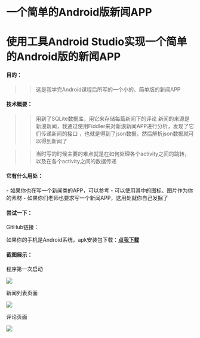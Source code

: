 # 一个简单的Android版新闻APP
# 使用工具Android Studio实现一个简单的Android版的新闻APP

<h4>目的：</h4>

>>  这是我学完Android课程后所写的一个小的、简单版的新闻APP

<h4>技术概要：</h4>

>>  用到了SQLite数据库，用它来存储每篇新闻下的评论
>>  新闻的来源是新浪新闻，我通过使用Fiddler来对新浪新闻APP进行分析，发现了它们传递新闻的接口
>> ，也就是得到了json数据，然后解析json数据就可以得到新闻了

>>  当时写的时候主要的难点就是在如何处理各个activity之间的跳转，以及在各个activity之间的数据传递

<h4>它有什么用处：</h4>
- 如果你也在写一个新闻类的APP，可以参考
- 可以使用其中的图标、图片作为你的素材
- 如果你们老师也要求写一个新闻APP，这用处就你自己发掘了

<h4>尝试一下：</h4>
GitHub链接：

如果你的手机是Android系统，apk安装包下载：**[点我下载](https://pan.baidu.com/s/1TRhE_SNThSQyDvhYXmVchw)**

<h4>截图展示：</h4>

程序第一次启动

![](https://i.imgur.com/CdENH79.jpg)


新闻列表页面

![](https://i.imgur.com/DEJM4Gr.jpg)


评论页面

![](https://i.imgur.com/6Wjc3SB.jpg)
